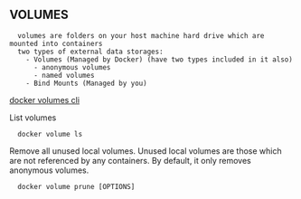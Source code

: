 
## VOLUMES

```
  volumes are folders on your host machine hard drive which are mounted into containers
  two types of external data storages:
    - Volumes (Managed by Docker) (have two types included in it also)
      - anonymous volumes
      - named volumes
    - Bind Mounts (Managed by you)
```

[docker volumes cli](https://docs.docker.com/reference/cli/docker/volume/)

List volumes
```shell
  docker volume ls
```

Remove all unused local volumes. Unused local volumes are those which are not referenced by any containers. By default, it only removes anonymous volumes.
```shell
  docker volume prune [OPTIONS]
```


